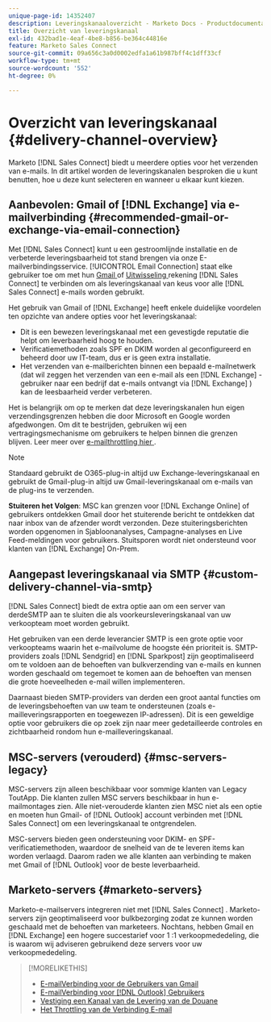 ```yaml
---
unique-page-id: 14352407
description: Leveringskanaaloverzicht - Marketo Docs - Productdocumentatie
title: Overzicht van leveringskanaal
exl-id: 432bad1e-4eaf-4be8-b856-be364c44816e
feature: Marketo Sales Connect
source-git-commit: 09a656c3a0d0002edfa1a61b987bff4c1dff33cf
workflow-type: tm+mt
source-wordcount: '552'
ht-degree: 0%

---
```


# Overzicht van leveringskanaal {#delivery-channel-overview}

Marketo [!DNL Sales Connect] biedt u meerdere opties voor het verzenden van e-mails. In dit artikel worden de leveringskanalen besproken die u kunt benutten, hoe u deze kunt selecteren en wanneer u elkaar kunt kiezen.

## Aanbevolen: Gmail of [!DNL Exchange] via e-mailverbinding {#recommended-gmail-or-exchange-via-email-connection}

Met [!DNL Sales Connect] kunt u een gestroomlijnde installatie en de verbeterde leveringsbaarheid tot stand brengen via onze E-mailverbindingsservice. [!UICONTROL Email Connection] staat elke gebruiker toe om met hun [ Gmail ](/help/marketo/product-docs/marketo-sales-connect/email-plugins/gmail/email-connection-for-gmail-users.md) of [ Uitwisseling ](/help/marketo/product-docs/marketo-sales-connect/email-plugins/msc-for-outlook/email-connection-for-outlook-users.md) rekening [!DNL Sales Connect] te verbinden om als leveringskanaal van keus voor alle [!DNL Sales Connect] e-mails worden gebruikt.

Het gebruik van Gmail of [!DNL Exchange] heeft enkele duidelijke voordelen ten opzichte van andere opties voor het leveringskanaal:

* Dit is een bewezen leveringskanaal met een gevestigde reputatie die helpt om leverbaarheid hoog te houden.
* Verificatiemethoden zoals SPF en DKIM worden al geconfigureerd en beheerd door uw IT-team, dus er is geen extra installatie.
* Het verzenden van e-mailberichten binnen een bepaald e-mailnetwerk (dat wil zeggen het verzenden van een e-mail als een [!DNL Exchange] -gebruiker naar een bedrijf dat e-mails ontvangt via [!DNL Exchange] ) kan de leesbaarheid verder verbeteren.

Het is belangrijk om op te merken dat deze leveringskanalen hun eigen verzendingsgrenzen hebben die door Microsoft en Google worden afgedwongen. Om dit te bestrijden, gebruiken wij een vertragingsmechanisme om gebruikers te helpen binnen die grenzen blijven. Leer meer over [ e-mailthrottling hier ](/help/marketo/product-docs/marketo-sales-connect/email/email-delivery/email-connection-throttling.md).

>[!NOTE]
>
>Standaard gebruikt de O365-plug-in altijd uw Exchange-leveringskanaal en gebruikt de Gmail-plug-in altijd uw Gmail-leveringskanaal om e-mails van de plug-ins te verzenden.

**Stuiteren het Volgen**: MSC kan grenzen voor [!DNL Exchange Online] of gebruikers ontdekken Gmail door het stuiterende bericht te ontdekken dat naar inbox van de afzender wordt verzonden. Deze stuiteringsberichten worden opgenomen in Sjabloonanalyses, Campagne-analyses en Live Feed-meldingen voor gebruikers. Stuitsporen wordt niet ondersteund voor klanten van [!DNL Exchange] On-Prem.

## Aangepast leveringskanaal via SMTP {#custom-delivery-channel-via-smtp}

[!DNL Sales Connect] biedt de extra optie aan om een server van derdeSMTP aan te sluiten die als voorkeursleveringskanaal van uw verkoopteam moet worden gebruikt.

Het gebruiken van een derde leverancier SMTP is een grote optie voor verkoopteams waarin het e-mailvolume de hoogste één prioriteit is. SMTP-providers zoals [!DNL Sendgrid] en [!DNL Sparkpost] zijn geoptimaliseerd om te voldoen aan de behoeften van bulkverzending van e-mails en kunnen worden geschaald om tegemoet te komen aan de behoeften van mensen die grote hoeveelheden e-mail willen implementeren.

Daarnaast bieden SMTP-providers van derden een groot aantal functies om de leveringsbehoeften van uw team te ondersteunen (zoals e-mailleveringsrapporten en toegewezen IP-adressen). Dit is een geweldige optie voor gebruikers die op zoek zijn naar meer gedetailleerde controles en zichtbaarheid rondom hun e-mailleveringskanaal.

## MSC-servers (verouderd) {#msc-servers-legacy}

MSC-servers zijn alleen beschikbaar voor sommige klanten van Legacy ToutApp. Die klanten zullen MSC servers beschikbaar in hun e-mailmontages zien. Alle niet-verouderde klanten zien MSC niet als een optie en moeten hun Gmail- of [!DNL Outlook] account verbinden met [!DNL Sales Connect] om een leveringskanaal te ontgrendelen.

MSC-servers bieden geen ondersteuning voor DKIM- en SPF-verificatiemethoden, waardoor de snelheid van de te leveren items kan worden verlaagd. Daarom raden we alle klanten aan verbinding te maken met Gmail of [!DNL Outlook] voor de beste leverbaarheid.

## Marketo-servers {#marketo-servers}

Marketo-e-mailservers integreren niet met [!DNL Sales Connect] . Marketo-servers zijn geoptimaliseerd voor bulkbezorging zodat ze kunnen worden geschaald met de behoeften van marketeers. Nochtans, hebben Gmail en [!DNL Exchange] een hogere succestarief voor 1 :1 verkoopmededeling, die is waarom wij adviseren gebruikend deze servers voor uw verkoopmededeling.

>[!MORELIKETHIS]
>
>* [ E-mailVerbinding voor de Gebruikers van Gmail ](/help/marketo/product-docs/marketo-sales-connect/email-plugins/gmail/email-connection-for-gmail-users.md)
>* [ E-mailVerbinding voor  [!DNL Outlook]  Gebruikers ](/help/marketo/product-docs/marketo-sales-connect/email-plugins/msc-for-outlook/email-connection-for-outlook-users.md)
>* [ Vestiging een Kanaal van de Levering van de Douane ](/help/marketo/product-docs/marketo-sales-connect/email/email-delivery/setting-up-a-custom-delivery-channel.md)
>* [ Het Throttling van de Verbinding E-mail ](/help/marketo/product-docs/marketo-sales-connect/email/email-delivery/email-connection-throttling.md)
